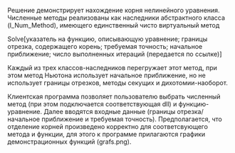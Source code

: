 Решение демонстрирует нахождение корня нелинейного уравнения.
Численные методы реализованы как наследники абстрактного класса (I_Num_Method), имеющего единственный чисто виртуальный метод 

Solve[указатель на функцию, описывающую уравнение; границы отрезка, содержащего корень; требуемая точность; начальное приближение; число выполненных итераций (передается по ссылке)]

Каждый из трех классов-наследников перегружает этот метод, при этом метод Ньютона использует начальное приближение, но не использует границы отрезков, методы секущих и дихотомии-наоборот. 

Клиентская программа позволяет пользователю выбрать численный метод (при этом подключается соответствующая dll) и функцию-уравнение. Далее вводятся входные данные (границы отрезка/начальное приближение и требуемая точность). 
Предполагается, что отделение корней произведено корректно для соответсвующего метода и функции, для этого к программе прилагаются графики демонстрационных функций (grafs.png).
